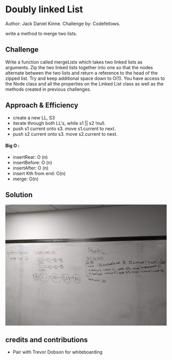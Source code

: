 # Doubly linked List
Author: Jack Daniel Kinne.
Challenge by: Codefellows.
<!-- Short summary or background information -->
write a method to merge two lists.

## Challenge
<!-- Description of the challenge -->
Write a function called mergeLists which takes two linked lists as arguments. 
Zip the two linked lists together into one so that the nodes alternate between 
the two lists and return a reference to the head of the zipped list. 
Try and keep additional space down to O(1). You have access to the Node class 
and all the properties on the Linked List class as well as the methods created 
in previous challenges.

## Approach & Efficiency
<!-- What approach did you take? Why? What is the Big O space/time for this approach? -->

- create a new LL, S3
- iterate through both LL's, while s1 || s2 !null.
- push s1 current onto s3.  move s1.current to next.
- push s2 current onto s3.  move s2.current to next.


#### Big O : 
- insertRear: O (n)
- insertBefore: O (n)
- insertAfter: O (n)
- insert Kth from end: O(n)
- merge: O(n)

## Solution
<!-- Embedded whiteboard image -->
![whiteboard](../assets/LLchallenge8.jpg)

## credits and contributions
- Pair with Trevor Dobson for whiteboarding
